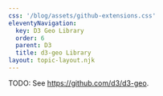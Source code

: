 ```yaml
---
css: '/blog/assets/github-extensions.css'
eleventyNavigation:
  key: D3 Geo Library
  order: 6
  parent: D3
  title: d3-geo Library
layout: topic-layout.njk
---
```


TODO: See <https://github.com/d3/d3-geo>.
